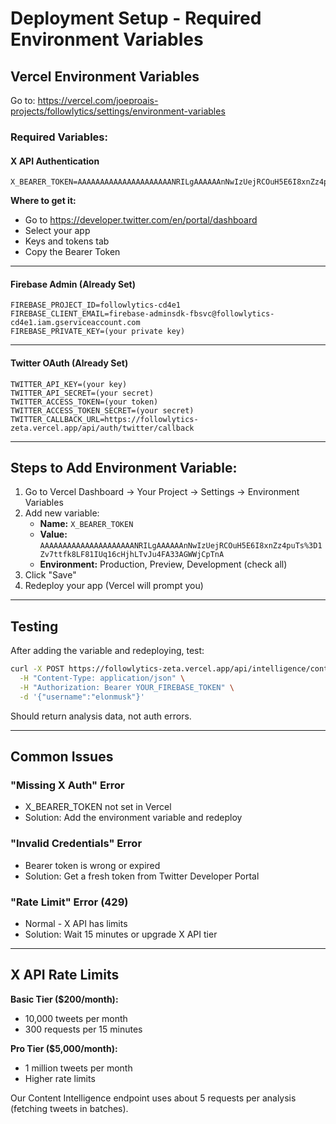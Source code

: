# Deployment Setup - Required Environment Variables

## Vercel Environment Variables

Go to: https://vercel.com/joeproais-projects/followlytics/settings/environment-variables

### Required Variables:

#### X API Authentication
```
X_BEARER_TOKEN=AAAAAAAAAAAAAAAAAAAAANRILgAAAAAAnNwIzUejRCOuH5E6I8xnZz4puTs%3D1Zv7ttfk8LF81IUq16cHjhLTvJu4FA33AGWWjCpTnA
```
**Where to get it:** 
- Go to https://developer.twitter.com/en/portal/dashboard
- Select your app
- Keys and tokens tab
- Copy the Bearer Token

---

#### Firebase Admin (Already Set)
```
FIREBASE_PROJECT_ID=followlytics-cd4e1
FIREBASE_CLIENT_EMAIL=firebase-adminsdk-fbsvc@followlytics-cd4e1.iam.gserviceaccount.com
FIREBASE_PRIVATE_KEY=(your private key)
```

---

#### Twitter OAuth (Already Set)
```
TWITTER_API_KEY=(your key)
TWITTER_API_SECRET=(your secret)
TWITTER_ACCESS_TOKEN=(your token)
TWITTER_ACCESS_TOKEN_SECRET=(your secret)
TWITTER_CALLBACK_URL=https://followlytics-zeta.vercel.app/api/auth/twitter/callback
```

---

## Steps to Add Environment Variable:

1. Go to Vercel Dashboard → Your Project → Settings → Environment Variables
2. Add new variable:
   - **Name:** `X_BEARER_TOKEN`
   - **Value:** `AAAAAAAAAAAAAAAAAAAAANRILgAAAAAAnNwIzUejRCOuH5E6I8xnZz4puTs%3D1Zv7ttfk8LF81IUq16cHjhLTvJu4FA33AGWWjCpTnA`
   - **Environment:** Production, Preview, Development (check all)
3. Click "Save"
4. Redeploy your app (Vercel will prompt you)

---

## Testing

After adding the variable and redeploying, test:

```bash
curl -X POST https://followlytics-zeta.vercel.app/api/intelligence/content \
  -H "Content-Type: application/json" \
  -H "Authorization: Bearer YOUR_FIREBASE_TOKEN" \
  -d '{"username":"elonmusk"}'
```

Should return analysis data, not auth errors.

---

## Common Issues

### "Missing X Auth" Error
- X_BEARER_TOKEN not set in Vercel
- Solution: Add the environment variable and redeploy

### "Invalid Credentials" Error  
- Bearer token is wrong or expired
- Solution: Get a fresh token from Twitter Developer Portal

### "Rate Limit" Error (429)
- Normal - X API has limits
- Solution: Wait 15 minutes or upgrade X API tier

---

## X API Rate Limits

**Basic Tier ($200/month):**
- 10,000 tweets per month
- 300 requests per 15 minutes

**Pro Tier ($5,000/month):**
- 1 million tweets per month
- Higher rate limits

Our Content Intelligence endpoint uses about 5 requests per analysis (fetching tweets in batches).
